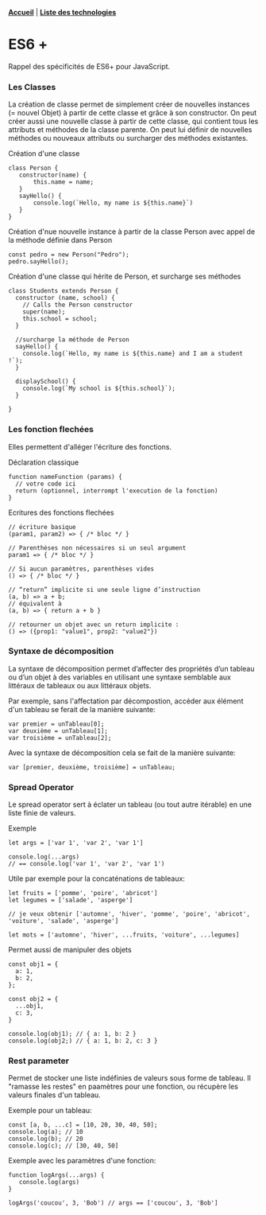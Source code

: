 **[Accueil](/README.md)** | **[Liste des technologies](/cahier.md)**

# ES6 +
Rappel des spécificités de ES6+ pour JavaScript.

### Les Classes
La création de classe permet de simplement créer de nouvelles instances (= nouvel Objet) à partir de cette classe et grâce à son constructor. On peut créer aussi une nouvelle classe à partir de cette classe, qui contient tous les attributs et méthodes de la classe parente. On peut lui définir de nouvelles méthodes ou nouveaux attributs ou surcharger des méthodes existantes.

Création d'une classe
```
class Person {
   constructor(name) {
       this.name = name;
   }
   sayHello() {
       console.log(`Hello, my name is ${this.name}`)
   }
}
```

Création d'nue nouvelle instance à partir de la classe Person avec appel de la méthode définie dans Person
```
const pedro = new Person("Pedro");
pedro.sayHello();
```

Création d'une classe qui hérite de Person, et surcharge ses méthodes
```
class Students extends Person {
  constructor (name, school) {
    // Calls the Person constructor
    super(name);
    this.school = school;
  }

  //surcharge la méthode de Person
  sayHello() {
    console.log(`Hello, my name is ${this.name} and I am a student !`);
  }

  displaySchool() {
    console.log(`My school is ${this.school}`);
  }

}
```

### Les fonction flechées
Elles permettent d'alléger l'écriture des fonctions.

Déclaration classique
```
function nameFunction (params) {
  // votre code ici
  return (optionnel, interrompt l'execution de la fonction)
}
```

Ecritures des fonctions flechées
```
// écriture basique
(param1, param2) => { /* bloc */ }

// Parenthèses non nécessaires si un seul argument
param1 => { /* bloc */ }

// Si aucun paramètres, parenthèses vides
() => { /* bloc */ }

// “return” implicite si une seule ligne d’instruction
(a, b) => a + b;
// équivalent à
(a, b) => { return a + b }

// retourner un objet avec un return implicite :
() => ({prop1: "value1", prop2: "value2"})
```

### Syntaxe de décomposition
La syntaxe de décomposition permet d’affecter des propriétés d’un tableau ou d’un objet à des variables en utilisant une syntaxe semblable aux littéraux de tableaux ou aux littéraux objets.

Par exemple, sans l'affectation par décompostion, accéder aux élément d'un tableau se ferait de la manière suivante:
```
var premier = unTableau[0];
var deuxième = unTableau[1];
var troisième = unTableau[2];
```
Avec la syntaxe de décomposition cela se fait de la manière suivante:
```
var [premier, deuxième, troisième] = unTableau;
```

### Spread Operator
Le spread operator sert à éclater un tableau (ou tout autre itérable) en une liste finie de valeurs. 

Exemple
```
let args = ['var 1', 'var 2', 'var 1']

console.log(...args)
// == console.log('var 1', 'var 2', 'var 1')
```

Utile par exemple pour la concaténations de tableaux: 
```
let fruits = ['pomme', 'poire', 'abricot']
let legumes = ['salade', 'asperge']

// je veux obtenir ['automne', 'hiver', 'pomme', 'poire', 'abricot', 'voiture', 'salade', 'asperge']

let mots = ['automne', 'hiver', ...fruits, 'voiture', ...legumes]
```

Permet aussi de manipuler des objets
```
const obj1 = {
  a: 1,
  b: 2,
};

const obj2 = {
  ...obj1,
  c: 3,
}

console.log(obj1); // { a: 1, b: 2 }
console.log(obj2;) // { a: 1, b: 2, c: 3 }
```

### Rest parameter
Permet de stocker une liste indéfinies de valeurs sous forme de tableau. Il "ramasse les restes" en paamètres pour une fonction, ou récupère les valeurs finales d'un tableau.

Exemple pour un tableau:
```
const [a, b, ...c] = [10, 20, 30, 40, 50];
console.log(a); // 10
console.log(b); // 20
console.log(c); // [30, 40, 50]
```
Exemple avec les paramètres d'une fonction:
```
function logArgs(...args) {
   console.log(args)
}

logArgs('coucou', 3, 'Bob') // args == ['coucou', 3, 'Bob']
```